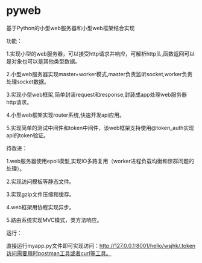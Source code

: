 # pyweb
基于Python的小型web服务器和小型web框架结合实现

功能：

  1.实现小型的web服务器，可以接受http请求并响应，可解析http头,函数返回可以是对象也可以是其他类型数据。
  
  2.小型web服务器实现master+worker模式,master负责监听socket,worker负责处理socket数据。
  
  3.实现小型web框架,简单封装request和response,封装成app处理web服务器http请求。
  
  4.小型web框架实现router系统,快速开发api应用。
  
  5.实现简单的测试中间件和token中间件，该web框架支持使用@token_auth实现api的token验证。
  
  
待改进：

  1.web服务器使用epoll模型,实现IO多路复用（worker进程负载均衡和惊群问题的处理）。
  
  2.实现访问模板等静态文件。
  
  3.实现gzip文件压缩和缓存。
  
  4.web框架用协程实现异步。
  
  5.路由系统实现MVC模式，类方法响应。
  


运行：

  直接运行myapp.py文件即可实现访问：http://127.0.0.1:8001/hello/wsjhk/,token访问需要用时postman工具或者curl等工具。
  

